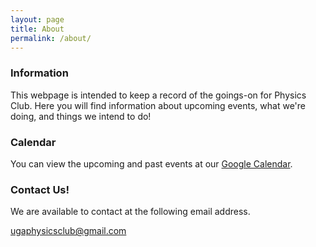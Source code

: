 ```yaml
---
layout: page
title: About
permalink: /about/
---
```


### Information

This webpage is intended to keep a record of the goings-on for Physics Club. Here you will find information about upcoming events, what we're doing, and things we intend to do!

### Calendar

You can view the upcoming and past events at our [Google Calendar](/calendar/).

### Contact Us!

We are available to contact at the following email address.

[ugaphysicsclub@gmail.com](mailto:ugaphysicsclub@gmail.com)
